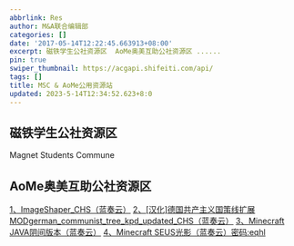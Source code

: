 ```yaml
---
abbrlink: Res
author: M&A联合编辑部
categories: []
date: '2017-05-14T12:22:45.663913+08:00'
excerpt: 磁铁学生公社资源区  AoMe奥美互助公社资源区 ......
pin: true
swiper_thumbnail: https://acgapi.shifeiti.com/api/
tags: []
title: MSC & AoMe公用资源站
updated: 2023-5-14T12:34:52.623+8:0
---
```

## 磁铁学生公社资源区

Magnet Students Commune

## AoMe奥美互助公社资源区

[1、ImageShaper\_CHS（蓝奏云）](https://aome.lanzout.com/ilkZN0mrs1rg)
[2、[汉化]德国共产主义国策线扩展MODgerman\_communist\_tree\_kpd\_updated\_CHS（蓝奏云）](https://aome.lanzout.com/iaPKe07n0t7c)
[3、Minecraft JAVA阴间版本（蓝奏云）](https://aome.lanzout.com/iV5My0qgh5hc)
[4、Minecraft SEUS光影（蓝奏云）密码:eqhl](https://wwod.lanzout.com/b01qjqn2d)


<link rel="stylesheet" type="text/css" href="https://aome-c.github.io/wwwRes/backgroundResources.css">

